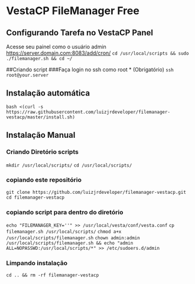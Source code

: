 # VestaCP FileManager Free

## Configurando Tarefa no VestaCP Panel
Acesse seu painel como o usuário admin https://server.domain.com:8083/add/cron/
``cd /usr/local/scripts && sudo ./filemanager.sh && cd ~/``

##Criando script
###Faça login no ssh como root * (Obrigatório)
``ssh root@your.server``

## Instalação automática
``bash <(curl -s https://raw.githubusercontent.com/luizjrdeveloper/filemanager-vestacp/master/install.sh)``

## Instalação Manual
### Criando Diretório scripts
``mkdir /usr/local/scripts/``
``cd /usr/local/scripts/``

### copiando este repositório
``git clone https://github.com/luizjrdeveloper/filemanager-vestacp.git``
``cd filemanager-vestacp``

### copiando script para dentro do diretório
``echo "FILEMANAGER_KEY=''" >> /usr/local/vesta/conf/vesta.conf``
``cp filemanager.sh /usr/local/scripts/``
``chmod a+x /usr/local/scripts/filemanager.sh``
``chown admin:admin /usr/local/scripts/filemanager.sh && echo "admin   ALL=NOPASSWD:/usr/local/scripts/*" >> /etc/sudoers.d/admin``

### Limpando instalação
``cd .. && rm -rf filemanager-vestacp``
